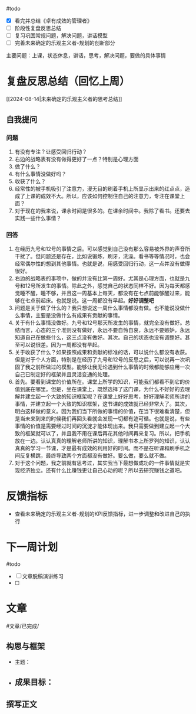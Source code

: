 #todo 
- [x] 看完并总结《卓有成效的管理者》
- [ ] 阶段性复盘反思总结
- [ ] 复习巩固常规问题，解决问题，讲话模型
- [ ] 完善未来确定的乐观主义者-规划的创新部分

主要问题：上课，状态休息，讲话，思考，解决问题，要做的具体事情

# 复盘反思总结（回忆上周）

[[2024-08-14|未来确定的乐观主义者的思考总结]] 

## 自我提问
### 问题

1. 有没有专注？让感受回归行动？
2. 右边的战略表有没有做得更好了一点？特别是心理方面
3. 做了什么？
4. 有什么事情没做好吗？
5. 收获了什么？
6. 经常性的被手机吸引了注意力，漫无目的刷着手机上所显示出来的红点点，造成了上课的成效不大。所以，应该如何控制住自己的注意力，专注在课堂上面？
7. 对于现在的我来说，课余时间是很多的。在课余时间中。我除了看书。还要去实践一些什么事情？

### 回答

1. 在经历九号和12号的事情之后。可以感觉到自己没有那么容易被外界的声音所干扰了。但问题还是存在，比如说锻炼，刷牙，洗澡。看书等等情况时，也会经常偶尔性的想到其他事情。也就是说，用感受回归行动，这一点并没有做得很好。
2. 右边的战略表的事项中，做的并没有比第一周好。尤其是心理方面，也就是九号和12号所发生的事情。除此之外，感觉自己的状态同样不好。因为每天都感觉睡不醒，睡不够，并且这一周基本上每天，都没有在七点前能够醒过来，能够在七点前起床。也就是说。这一周都没有早起。**好好调整吧** 
3. 问题是关于做了什么的？我只想说这一周什么事情都没有做。也不能说没做什么事情，主要是没做什么有成果有贡献的事情。
4. 关于有什么事情没做好。九号和12号那天所发生的事情，就完全没有做好。总结而言，心态的三个准则没有做好，永远不要自怜自哀，永远不要嫉妒，永远知道自己在做些什么，这三点没有做好。其次。自己的状态也没有调整好。甚至可以说很差。因为一周都没有早起。
5. 关于收获了什么？如果按照成果和贡献的标准的话，可以说什么都没有收获。但是对于个人方面，特别是在经历了九号和12号的反思之后，可以说再一次巩固了我之前所做过的模型。能够让我无论遇到什么事情的时候都能够应用一次自己已制定好的框架并且灵活变通的处理。
6. 首先。要看到课堂的价值所在。课堂上所学的知识，可能我们都看不到它的价值到底在哪里。但是，坐在课堂上，既然选择了这门课，为什么不好好的去理解并建立起一个大致的知识框架呢？在课堂上好好思考，好好理解老师所讲的事情，并建立起一个大致的知识框架，这节课的成效就已经非常大了。其次，明白这样做的意义。因为我们当下所做的事情的价值，在当下很难看清楚，但是当未来到来的时候我们再回头看就会发现一切都有迹可循。也就是说，有些事情的价值是需要经过时间的沉淀才能体现出来。我只需要做到建立起一个大致的框架就可以了，并且我不用在课后再花其他时间再来复习。所以，把手机放在一边。认认真真的理解老师所讲的知识，理解书本上所罗列的知识，认认真真的学习一节课，才是最有成效的利用好的时间。而不是在听课和刷手机之间反复横跳，最终导致两个方面都没有做好。要么做，要么就不做。
7. 对于这个问题，我之前就有思考过，其实我当下最想做成功的一件事情就是实现经济独立。还有什么比赚钱更让自己心动的呢？所以去研究赚钱之道吧。

# 反馈指标

- 查看未来确定的乐观主义者-规划的KPI反馈指标，进一步调整和改进自己的执行

# 下一周计划
#todo 

- [ ] 文章脱稿演讲练习
- [ ] 

# 文章
#文章/已完成/
## 构思与框架

- 主题：
- 成果目标：
	- 

## 撰写正文






